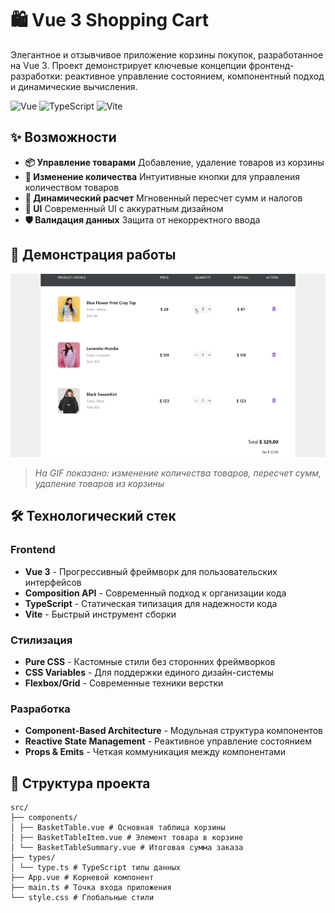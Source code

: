 # 🛍️ Vue 3 Shopping Cart

Элегантное и отзывчивое приложение корзины покупок, разработанное на Vue 3. Проект демонстрирует ключевые концепции фронтенд-разработки: реактивное управление состоянием, компонентный подход и динамические вычисления.

![Vue](https://img.shields.io/badge/Vue.js-35495E?style=for-the-badge&logo=vuedotjs&logoColor=4FC08D)
![TypeScript](https://img.shields.io/badge/TypeScript-007ACC?style=for-the-badge&logo=typescript&logoColor=white)
![Vite](https://img.shields.io/badge/Vite-B73BFE?style=for-the-badge&logo=vite&logoColor=FFD62E)

## ✨ Возможности

- **📦 Управление товарами** Добавление, удаление товаров из корзины
- **🔢 Изменение количества** Интуитивные кнопки для управления количеством товаров
- **💸 Динамический расчет** Мгновенный пересчет сумм и налогов
- **🎨 UI** Современный UI с аккуратным дизайном
- **🛡️ Валидация данных** Защита от некорректного ввода

## 🎥 Демонстрация работы

<!-- ВСТАВЬТЕ ВАШУ GIF-АНИМАЦИЮ ЗДЕСЬ -->
![Демонстрация работы приложения](./basket.gif)
<!-- ЗАМЕНИТЕ ВЫШЕСТОЯЩУЮ ССЫЛКУ НА ВАШУ REAL GIF -->

> *На GIF показано: изменение количества товаров, пересчет сумм, удаление товаров из корзины*

## 🛠️ Технологический стек

### Frontend
- **Vue 3** - Прогрессивный фреймворк для пользовательских интерфейсов
- **Composition API** - Современный подход к организации кода
- **TypeScript** - Статическая типизация для надежности кода
- **Vite** - Быстрый инструмент сборки

### Стилизация
- **Pure CSS** - Кастомные стили без сторонних фреймворков
- **CSS Variables** - Для поддержки единого дизайн-системы
- **Flexbox/Grid** - Современные техники верстки

### Разработка
- **Component-Based Architecture** - Модульная структура компонентов
- **Reactive State Management** - Реактивное управление состоянием
- **Props & Emits** - Четкая коммуникация между компонентами

## 📁 Структура проекта
```
src/  
├── components/  
│ ├── BasketTable.vue # Основная таблица корзины  
│ ├── BasketTableItem.vue # Элемент товара в корзине  
│ └── BasketTableSummary.vue # Итоговая сумма заказа  
├── types/  
│ └── type.ts # TypeScript типы данных  
├── App.vue # Корневой компонент  
├── main.ts # Точка входа приложения  
└── style.css # Глобальные стили
```
